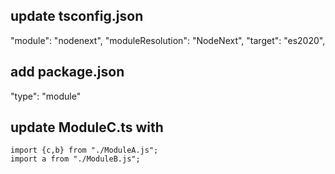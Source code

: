 ## update tsconfig.json 
 "module": "nodenext",
    "moduleResolution": "NodeNext", 
    "target": "es2020",    
## add package.json 
 "type": "module"

## update ModuleC.ts with
    import {c,b} from "./ModuleA.js";
    import a from "./ModuleB.js";
